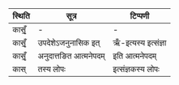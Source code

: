 | स्थिति | सूत्र | टिप्पणी |
| ----- | ------- | ------ |
| कासृँ॒ | - | - |
| कासृँ॒ | उपदेशेऽजनुनासिक इत् | ऋँ-इत्यस्य इत्संज्ञा |
| कासृँ॒ | अनुदात्तङित आत्मनेपदम् | इति आत्मनेपदम् |
| कास् | तस्य लोपः | इत्संज्ञकस्य लोपः |
